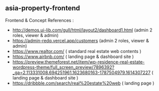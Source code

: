 ## asia-property-frontend

Frontend & Concept References :

- http://demos.ui-lib.com/gull/html/layout2/dashboard1.html (admin 2 roles, viewer & admin)
- https://admin-redq.vercel.app/customers (admin 2 roles, viewer & admin)
- https://www.realtor.com/ ( standard real estate web contents )
- https://www.airbnb.com/ ( landing page & dashboard site )
- https://preview.themeforest.net/item/wp-residence-real-estate-wordpress-theme/full_screen_preview/7896392?_ga=2.113331008.694251961.1623680163-1787504979.1614307227 ( landing page & dashboard site )
- https://dribbble.com/search/real%20estate%20web ( landing page )
